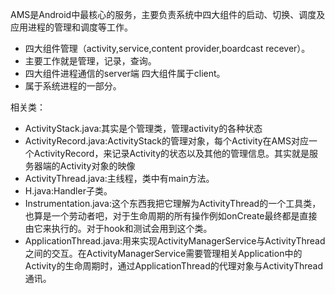 AMS是Android中最核心的服务，主要负责系统中四大组件的启动、切换、调度及应用进程的管理和调度等工作。

  - 四大组件管理（activity,service,content provider,boardcast recever）。
  - 主要工作就是管理，记录，查询。
  - 四大组件进程通信的server端 四大组件属于client。
  - 属于系统进程的一部分。

相关类：
  - ActivityStack.java:其实是个管理类，管理activity的各种状态
  - ActivityRecord.java:ActivityStack的管理对象，每个Activity在AMS对应一个ActivityRecord，来记录Activity的状态以及其他的管理信息。其实就是服务器端的Activity对象的映像
  - ActivityThread.java:主线程，类中有main方法。
  - H.java:Handler子类。
  - Instrumentation.java:这个东西我把它理解为ActivityThread的一个工具类，也算是一个劳动者吧，对于生命周期的所有操作例如onCreate最终都是直接由它来执行的。对于hook和测试会用到这个类。
  - ApplicationThread.java:用来实现ActivityManagerService与ActivityThread之间的交互。在ActivityManagerService需要管理相关Application中的Activity的生命周期时，通过ApplicationThread的代理对象与ActivityThread通讯。
